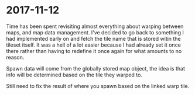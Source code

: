# 2017-11-12

Time has been spent revisiting almost everything about warping between maps, and map data management.
I've decided to go back to something I had implemented early on and fetch the tile name that is stored witin
the tileset itself. It was a hell of a lot easier because I had already set it once there rather than having
to redefine it once again for what amounts to no reason.

Spawn data will come from the globally stored map object, the idea is that info will be determined based on the tile they warped to.

Still need to fix the result of where you spawn based on the linked warp tile.
